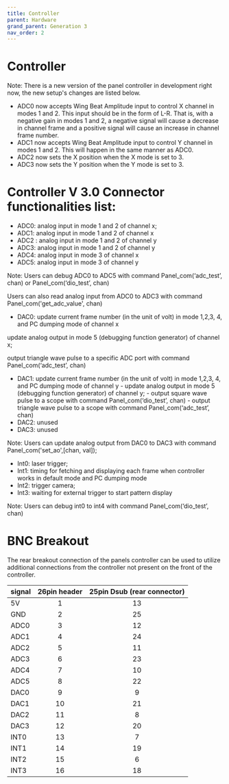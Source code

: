```yaml
---
title: Controller
parent: Hardware
grand_parent: Generation 3
nav_order: 2
---
```


# Controller

Note: There is a new version of the panel controller in development right now, the new setup's changes are listed below.

- ADC0 now accepts Wing Beat Amplitude input to control X channel in modes 1 and 2. This input should be in the form of L-R. That is, with a negative gain in modes 1 and 2, a negative signal will cause a decrease in channel frame and a positive signal will cause an increase in channel frame number. 
- ADC1 now accepts Wing Beat Amplitude input to control Y channel in modes 1 and 2. This will happen in the same manner as ADC0.
- ADC2 now sets the X position when the X mode is set to 3.
- ADC3 now sets the Y position when the Y mode is set to 3.

# Controller V 3.0 Connector functionalities list:

- ADC0:   analog input in mode 1 and 2 of channel x;
- ADC1:   analog input in mode 1 and 2 of channel x
- ADC2 :  analog input in mode 1 and 2 of channel y
- ADC3:   analog input in mode 1 and 2 of channel y
- ADC4:   analog input in mode 3 of channel x
- ADC5:   analog input in mode 3 of channel y

Note: Users can debug  ADC0 to ADC5 with command Panel_com(‘adc_test’, chan) or Panel_com(‘dio_test’, chan)

Users can also read analog input from ADC0 to ADC3 with command Panel_com('get_adc_value', chan)

- DAC0:    update current frame number (in the unit of volt) in mode 1,2,3, 4, and PC dumping mode of channel x

update analog output in mode 5 (debugging function generator) of channel x;

output triangle wave pulse to a specific ADC port with command Panel_com(‘adc_test’, chan)

- DAC1:    update current frame number (in the unit of volt) in mode 1,2,3, 4, and PC dumping mode of channel y
        - update analog output in mode 5 (debugging function generator) of channel y;
        - output square wave pulse to a scope with command Panel_com(‘dio_test’, chan)
        - output triangle wave pulse to a scope with command Panel_com(‘adc_test’, chan)
- DAC2:    unused
- DAC3:    unused

Note: Users can update analog output from DAC0 to DAC3 with command Panel_com('set_ao',[chan, val]);

- Int0:        laser trigger;
- Int1:        timing for fetching and displaying each frame when controller works in default mode and PC dumping mode
- Int2:        trigger camera;
- Int3:        waiting for external trigger to start pattern display

Note: Users can debug int0 to int4 with command Panel_com(‘dio_test’, chan)

# BNC Breakout

The rear breakout connection of the panels controller can be used to utilize additional connections from the controller not present on the front of the controller.


| signal | 26pin header | 25pin Dsub (rear connector) |
|:------ |:------------:|:---------------------------:|
| 5V     |          1   |             13              | 
| GND    |          2   |             25              |
| ADC0   |          3   |             12              |
| ADC1   |          4   |             24              |
| ADC2   |          5   |             11              |
| ADC3   |          6   |             23              |
| ADC4   |          7   |             10              |
| ADC5   |          8   |             22              |
| DAC0   |          9   |              9              |
| DAC1   |         10   |             21              |
| DAC2   |         11   |              8              |
| DAC3   |         12   |             20              |
| INT0   |         13   |              7              |
| INT1   |         14   |             19              |
| INT2   |         15   |              6              |
| INT3   |         16   |             18              |